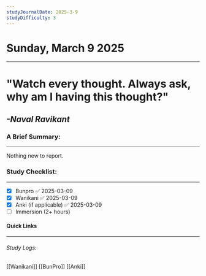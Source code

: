 ```yaml
---
studyJournalDate: 2025-3-9
studyDifficulty: 3
---
```


# Sunday, March 9 2025
---
# "Watch every thought. Always ask, why am I having this thought?"

## *-Naval Ravikant*


### A Brief Summary:
---
Nothing new to report.

### Study Checklist:
---
- [x] Bunpro ✅ 2025-03-09
- [x] Wanikani ✅ 2025-03-09
- [x] Anki (if applicable) ✅ 2025-03-09
- [ ] Immersion (2+ hours)

#### Quick Links
---
###### Study Logs:
[[Wanikani]]
[[BunPro]]
[[Anki]]